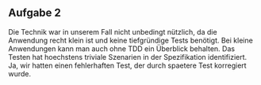
Aufgabe 2
---------

Die Technik war in unserem Fall nicht unbedingt nützlich, da die Anwendung
recht klein ist und keine tiefgründige Tests benötigt.
Bei kleine Anwendungen kann man auch ohne TDD ein Überblick behalten.
Das Testen hat hoechstens triviale Szenarien in der Spezifikation identifiziert.
Ja, wir hatten einen fehlerhaften Test, der durch spaetere Test korregiert wurde.
